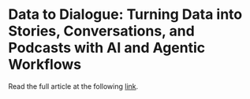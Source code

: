 # Data to Dialogue: Turning Data into Stories, Conversations, and Podcasts with AI and Agentic Workflows

Read the full article at the following [link](https://medium.com/@francescogiorgio.fava/data-to-dialogue-turning-data-into-stories-conversations-and-podcasts-with-ai-and-agentic-b7917c0f3231).
